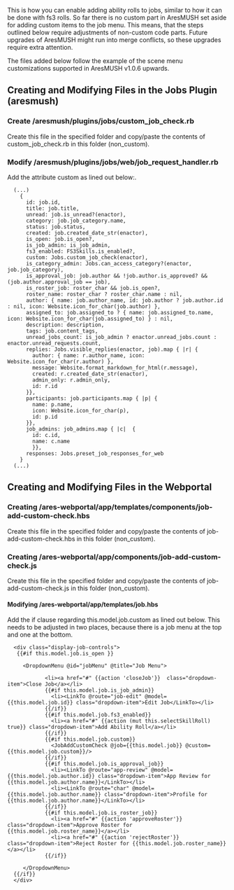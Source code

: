 This is how you can enable adding ability rolls to jobs, similar to how it can be done with fs3 rolls. So far there is no custom part in AresMUSH set aside for adding custom items to the job menu. This means, that the steps outlined below require adjustments of non-custom code parts. Future upgrades of AresMUSH might run into merge conflicts, so these upgrades require extra attention.

The files added below follow the example of the scene menu customizations supported in AresMUSH v1.0.6 upwards.

## Creating and Modifying Files in the Jobs Plugin (aresmush)

### Create /aresmush/plugins/jobs/custom_job_check.rb
Create this file in the specified folder and copy/paste the contents of custom_job_check.rb in this folder (non_custom).

### Modify /aresmush/plugins/jobs/web/job_request_handler.rb
Add the attribute custom as lined out below:.

      (...)
        {
          id: job.id,
          title: job.title,
          unread: job.is_unread?(enactor),
          category: job.job_category.name,
          status: job.status,
          created: job.created_date_str(enactor),
          is_open: job.is_open?,
          is_job_admin: is_job_admin,
          fs3_enabled: FS3Skills.is_enabled?,
          custom: Jobs.custom_job_check(enactor),
          is_category_admin: Jobs.can_access_category?(enactor, job.job_category),
          is_approval_job: job.author && !job.author.is_approved? && (job.author.approval_job == job),
          is_roster_job: roster_char && job.is_open?,
          roster_name: roster_char ? roster_char.name : nil,
          author: { name: job.author_name, id: job.author ? job.author.id : nil, icon: Website.icon_for_char(job.author) },
          assigned_to: job.assigned_to ? { name: job.assigned_to.name, icon: Website.icon_for_char(job.assigned_to) } : nil,
          description: description,
          tags: job.content_tags,
          unread_jobs_count: is_job_admin ? enactor.unread_jobs.count : enactor.unread_requests.count,
          replies: Jobs.visible_replies(enactor, job).map { |r| {
            author: { name: r.author_name, icon: Website.icon_for_char(r.author) },
            message: Website.format_markdown_for_html(r.message),
            created: r.created_date_str(enactor),
            admin_only: r.admin_only,
            id: r.id
          }},
          participants: job.participants.map { |p| {
            name: p.name,
            icon: Website.icon_for_char(p),
            id: p.id
          }},
          job_admins: job_admins.map { |c|  {
            id: c.id,
            name: c.name
            }},
          responses: Jobs.preset_job_responses_for_web
        }
      (...)

## Creating and Modifying Files in the Webportal

### Creating /ares-webportal/app/templates/components/job-add-custom-check.hbs
Create this file in the specified folder and copy/paste the contents of job-add-custom-check.hbs in this folder (non_custom).

### Creating /ares-webportal/app/components/job-add-custom-check.js
Create this file in the specified folder and copy/paste the contents of job-add-custom-check.js in this folder (non_custom).

#### Modifying /ares-webportal/app/templates/job.hbs
Add the if clause regarding this.model.job.custom as lined out below. This needs to be adjusted in two places, because there is a job menu at the top and one at the bottom.

      <div class="display-job-controls">
       {{#if this.model.job.is_open }}

         <DropdownMenu @id="jobMenu" @title="Job Menu">

                <li><a href="#" {{action 'closeJob'}}  class="dropdown-item">Close Job</a></li>
                {{#if this.model.job.is_job_admin}}
                  <li><LinkTo @route="job-edit" @model={{this.model.job.id}} class="dropdown-item">Edit Job</LinkTo></li>
                {{/if}}
                {{#if this.model.job.fs3_enabled}}
                  <li><a href="#" {{action (mut this.selectSkillRoll) true}} class="dropdown-item">Add Ability Roll</a></li>
                {{/if}}
                {{#if this.model.job.custom}}
                  <JobAddCustomCheck @job={{this.model.job}} @custom={{this.model.job.custom}}/>
                {{/if}}
                {{#if this.model.job.is_approval_job}}
                  <li><LinkTo @route="app-review" @model={{this.model.job.author.id}} class="dropdown-item">App Review for {{this.model.job.author.name}}</LinkTo></li>
                  <li><LinkTo @route="char" @model={{this.model.job.author.name}} class="dropdown-item">Profile for {{this.model.job.author.name}}</LinkTo></li>
                {{/if}}
                {{#if this.model.job.is_roster_job}}
                  <li><a href="#" {{action 'approveRoster'}} class="dropdown-item">Approve Roster for {{this.model.job.roster_name}}</a></li>
                  <li><a href="#" {{action 'rejectRoster'}} class="dropdown-item">Reject Roster for {{this.model.job.roster_name}}</a></li>
                {{/if}}

         </DropdownMenu>
      {{/if}}
      </div>


